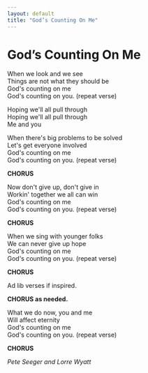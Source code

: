 ```yaml
---
layout: default
title: "God’s Counting On Me"
---
```


# God’s Counting On Me

When we look and we see  
Things are not what they should be  
God's counting on me  
God's counting on you. (repeat verse)  

Hoping we'll all pull through  
Hoping we'll all pull through  
Me and you  

When there's big problems to be solved  
Let's get everyone involved  
God's counting on me  
God's counting on you. (repeat verse)  

**CHORUS**  

Now don't give up, don't give in  
Workin' together we all can win  
God's counting on me  
God's counting on you. (repeat verse)  

**CHORUS**  

When we sing with younger folks  
We can never give up hope  
God's counting on me  
God's counting on you. (repeat verse)  

**CHORUS**  

Ad lib verses if inspired.  

**CHORUS as needed.**  

What we do now, you and me  
Will affect eternity  
God's counting on me  
God's counting on you. (repeat verse)  

**CHORUS**  

*Pete Seeger and Lorre Wyatt*
